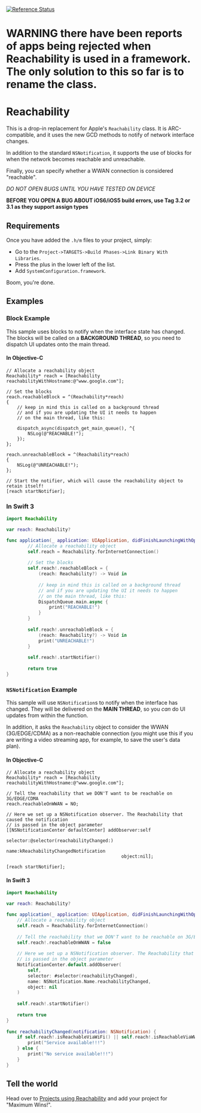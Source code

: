 [![Reference Status](https://www.versioneye.com/objective-c/reachability/reference_badge.svg?style=flat)](https://www.versioneye.com/objective-c/reachability/references)

# **WARNING** there have been reports of apps being rejected when Reachability is used in a framework. The only solution to this so far is to rename the class.

# Reachability

This is a drop-in replacement for Apple's `Reachability` class. It is ARC-compatible, and it uses the new GCD methods to notify of network interface changes.

In addition to the standard `NSNotification`, it supports the use of blocks for when the network becomes reachable and unreachable.

Finally, you can specify whether a WWAN connection is considered "reachable".

*DO NOT OPEN BUGS UNTIL YOU HAVE TESTED ON DEVICE*

**BEFORE YOU OPEN A BUG ABOUT iOS6/iOS5 build errors, use Tag 3.2 or 3.1 as they support assign types**

## Requirements

Once you have added the `.h/m` files to your project, simply:

* Go to the `Project->TARGETS->Build Phases->Link Binary With Libraries`.
* Press the plus in the lower left of the list.
* Add `SystemConfiguration.framework`.

Boom, you're done.

## Examples

### Block Example

This sample uses blocks to notify when the interface state has changed. The blocks will be called on a **BACKGROUND THREAD**, so you need to dispatch UI updates onto the main thread.

#### In Objective-C

```objc
// Allocate a reachability object
Reachability* reach = [Reachability reachabilityWithHostname:@"www.google.com"];

// Set the blocks
reach.reachableBlock = ^(Reachability*reach)
{
    // keep in mind this is called on a background thread
    // and if you are updating the UI it needs to happen
    // on the main thread, like this:

    dispatch_async(dispatch_get_main_queue(), ^{
        NSLog(@"REACHABLE!");
    });
};

reach.unreachableBlock = ^(Reachability*reach)
{
    NSLog(@"UNREACHABLE!");
};

// Start the notifier, which will cause the reachability object to retain itself!
[reach startNotifier];
```

### In Swift 3

```swift
import Reachability

var reach: Reachability?

func application(_ application: UIApplication, didFinishLaunchingWithOptions launchOptions: [UIApplicationLaunchOptionsKey: Any]?) -> Bool {
        // Allocate a reachability object
        self.reach = Reachability.forInternetConnection()
        
        // Set the blocks
        self.reach!.reachableBlock = {
            (reach: Reachability?) -> Void in
            
            // keep in mind this is called on a background thread
            // and if you are updating the UI it needs to happen
            // on the main thread, like this:
            DispatchQueue.main.async {
                print("REACHABLE!")
            }
        }
        
        self.reach!.unreachableBlock = {
            (reach: Reachability?) -> Void in
            print("UNREACHABLE!")
        }
        
        self.reach!.startNotifier()
    
        return true
}
```

### `NSNotification` Example

This sample will use `NSNotification`s to notify when the interface has changed. They will be delivered on the **MAIN THREAD**, so you *can* do UI updates from within the function.

In addition, it asks the `Reachability` object to consider the WWAN (3G/EDGE/CDMA) as a non-reachable connection (you might use this if you are writing a video streaming app, for example, to save the user's data plan).

#### In Objective-C

```objc
// Allocate a reachability object
Reachability* reach = [Reachability reachabilityWithHostname:@"www.google.com"];

// Tell the reachability that we DON'T want to be reachable on 3G/EDGE/CDMA
reach.reachableOnWWAN = NO;

// Here we set up a NSNotification observer. The Reachability that caused the notification
// is passed in the object parameter
[[NSNotificationCenter defaultCenter] addObserver:self
                                         selector:@selector(reachabilityChanged:)
                                             name:kReachabilityChangedNotification
                                           object:nil];

[reach startNotifier];
```

#### In Swift 3

```swift
import Reachability

var reach: Reachability?

func application(_ application: UIApplication, didFinishLaunchingWithOptions launchOptions: [UIApplicationLaunchOptionsKey: Any]?) -> Bool {
    // Allocate a reachability object
    self.reach = Reachability.forInternetConnection()
    
    // Tell the reachability that we DON'T want to be reachable on 3G/EDGE/CDMA
    self.reach!.reachableOnWWAN = false
    
    // Here we set up a NSNotification observer. The Reachability that caused the notification
    // is passed in the object parameter
    NotificationCenter.default.addObserver(
        self,
        selector: #selector(reachabilityChanged),
        name: NSNotification.Name.reachabilityChanged,
        object: nil
    )
    
    self.reach!.startNotifier()
    
    return true
}
        
func reachabilityChanged(notification: NSNotification) {
    if self.reach!.isReachableViaWiFi() || self.reach!.isReachableViaWWAN() {
        print("Service available!!!")
    } else {
        print("No service available!!!")
    }
}
```

## Tell the world

Head over to [Projects using Reachability](https://github.com/tonymillion/Reachability/wiki/Projects-using-Reachability) and add your project for "Maximum Wins!".
